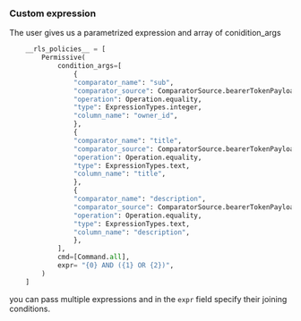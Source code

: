 ### Custom expression

The user gives us a parametrized expression and array of conidition_args

```python
    __rls_policies__ = [
        Permissive(
            condition_args=[
                {
                "comparator_name": "sub",
                "comparator_source": ComparatorSource.bearerTokenPayload,
                "operation": Operation.equality,
                "type": ExpressionTypes.integer,
                "column_name": "owner_id",
                },
                {
                "comparator_name": "title",
                "comparator_source": ComparatorSource.bearerTokenPayload,
                "operation": Operation.equality,
                "type": ExpressionTypes.text,
                "column_name": "title",
                },
                {
                "comparator_name": "description",
                "comparator_source": ComparatorSource.bearerTokenPayload,
                "operation": Operation.equality,
                "type": ExpressionTypes.text,
                "column_name": "description",
                },
            ],
            cmd=[Command.all],
            expr= "{0} AND ({1} OR {2})",
        )
    ]
```

you can pass multiple expressions and in the `expr` field specify their joining conditions.
